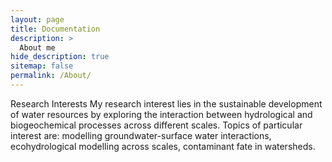 ```yaml
---
layout: page
title: Documentation
description: >
  About me
hide_description: true
sitemap: false
permalink: /About/
---
```


Research Interests
My research interest lies in the sustainable development of water resources by exploring the interaction between hydrological and biogeochemical processes across different scales. Topics of particular interest are: modelling groundwater-surface water interactions, ecohydrological modelling across scales, contaminant fate in watersheds.
